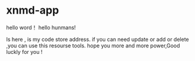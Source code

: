 # xnmd-app

hello word！
hello hunmans!

Is here , is my code store address. if you can need update or add or delete ,you can use this resourse tools. 
hope you more and more power,Good luckly for you !
